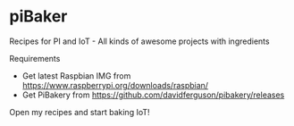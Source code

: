 # piBaker
Recipes for PI and IoT - All kinds of awesome projects with ingredients   


Requirements  
- Get latest Raspbian IMG from https://www.raspberrypi.org/downloads/raspbian/ 
- Get PiBakery from https://github.com/davidferguson/pibakery/releases 

Open my recipes and start baking IoT!
